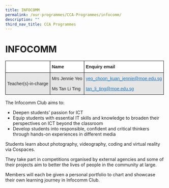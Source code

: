 ```yaml
---
title: INFOCOMM
permalink: /our-programmes/CCA-Programmes/infocomm/
description: ""
third_nav_title: CCA Programmes
---
```

# **INFOCOMM**

<table style="border-collapse:collapse;border-spacing:0" class="tg"><thead><tr><th style="background-color:#FFF;border-color:#000000;border-style:solid;border-width:1px;color:#222;font-family:Arial, sans-serif;font-size:14px;font-weight:bold;overflow:hidden;padding:10px 5px;text-align:left;vertical-align:top;word-break:normal"></th><th style="background-color:#FFF;border-color:#000000;border-style:solid;border-width:1px;color:#222;font-family:Arial, sans-serif;font-size:14px;font-weight:bold;overflow:hidden;padding:10px 5px;text-align:left;vertical-align:top;word-break:normal"><span style="font-weight:bold">Name</span></th><th style="background-color:#FFF;border-color:black;border-style:solid;border-width:1px;color:#222;font-family:Arial, sans-serif;font-size:14px;font-weight:bold;overflow:hidden;padding:10px 5px;text-align:left;vertical-align:top;word-break:normal"><span style="font-weight:bold">Enquiry email</span></th></tr></thead><tbody><tr><td style="background-color:#E6E6E6;border-color:#000000;border-style:solid;border-width:1px;color:#222;font-family:Arial, sans-serif;font-size:14px;overflow:hidden;padding:10px 5px;text-align:left;vertical-align:middle;word-break:normal">Teacher(s)-in-charge</td><td style="background-color:#E6E6E6;border-color:#000000;border-style:solid;border-width:1px;color:#222;font-family:Arial, sans-serif;font-size:14px;overflow:hidden;padding:10px 5px;text-align:left;vertical-align:middle;word-break:normal">Mrs Jennie Yeo<br><br>Ms Tan Li Ting</td><td style="background-color:#E6E6E6;border-color:black;border-style:solid;border-width:1px;color:#1E73BE;font-family:Arial, sans-serif;font-size:14px;overflow:hidden;padding:10px 5px;text-align:left;text-decoration:underline;vertical-align:top;word-break:normal"><a href="mailto:yeo_choon_kuan_jennie@moe.edu.sg"><span style="text-decoration:underline;color:#1E73BE;background-color:transparent">yeo_choon_kuan_jennie@moe.edu.sg</span></a><br><br><a href="mailto:tan_li_ting@moe.edu.sg"><span style="text-decoration:underline;color:#1E73BE;background-color:transparent">tan_li_ting@moe.edu.sg</span></a></td></tr></tbody></table>





The Infocomm Club aims to:

*   Deepen students’ passion for ICT
*   Equip students with essential IT skills and knowledge to broaden their perspectives on ICT beyond the classroom
*   Develop students into responsible, confident and critical thinkers through hands-on experiences in different media

Students learn about photography, videography, coding and virtual reality via Cospaces.

They take part in competitions organised by external agencies and some of their projects aim to better the lives of people in the community at large.

Members will each be given a personal portfolio to chart and showcase their own learning journey in Infocomm Club.